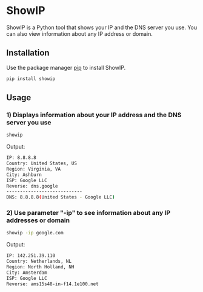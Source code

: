 # ShowIP

ShowIP is a Python tool that shows your IP and the DNS server you use.
You can also view information about any IP address or domain.

## Installation

Use the package manager [pip](https://pypi.org/project/showip/) to install ShowIP.

```bash
pip install showip
```

## Usage
### 1) Displays information about your IP address and the DNS server you use
```bash
showip
```

Output:
```bash
IP: 8.8.8.8
Country: United States, US
Region: Virginia, VA
City: Ashburn
ISP: Google LLC
Reverse: dns.google
----------------------------
DNS: 8.8.8.8(United States - Google LLC)
```
### 2) Use parameter "-ip" to see information about any IP addresses or domain
```bash
showip -ip google.com
```

Output:
```bash
IP: 142.251.39.110
Country: Netherlands, NL
Region: North Holland, NH
City: Amsterdam
ISP: Google LLC
Reverse: ams15s48-in-f14.1e100.net
```
